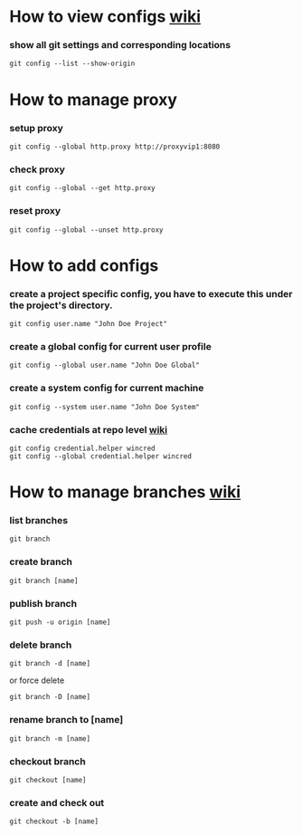 # How to view configs [wiki](http://confluence:8090/display/KIKLOS/Git+Setup)
### show all git settings and corresponding locations
```
git config --list --show-origin
```

# How to manage proxy 
### setup proxy
```
git config --global http.proxy http://proxyvip1:8080
```

### check proxy
```
git config --global --get http.proxy
```

### reset proxy
```
git config --global --unset http.proxy
```

# How to add configs
### create a project specific config, you have to execute this under the project's directory.
```
git config user.name "John Doe Project"
```

### create a global config for current user profile
```
git config --global user.name "John Doe Global"
```

### create a system config for current machine
```
git config --system user.name "John Doe System"
```

### cache credentials at repo level [wiki](https://help.github.com/articles/caching-your-github-password-in-git/)
```
git config credential.helper wincred
git config --global credential.helper wincred
```


# How to manage branches [wiki](https://www.atlassian.com/git/tutorials/using-branches)

### list branches
```
git branch
```

### create branch
```
git branch [name]

```

### publish branch
```
git push -u origin [name]
```

### delete branch
```
git branch -d [name]
```
or force delete
```
git branch -D [name]
```

### rename branch to [name]
```
git branch -m [name]
```

### checkout branch
```
git checkout [name]
```

### create and check out 
```
git checkout -b [name]
```